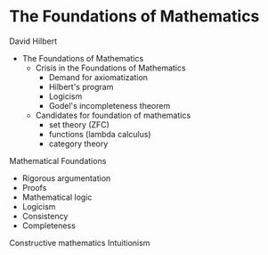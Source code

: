 # The Foundations of Mathematics


David Hilbert

* The Foundations of Mathematics
  * Crisis in the Foundations of Mathematics
    - Demand for axiomatization
    - Hilbert's program
    - Logicism
    - Godel's incompleteness theorem
  * Candidates for foundation of mathematics
    - set theory (ZFC)
    - functions (lambda calculus)
    - category theory

Mathematical Foundations
- Rigorous argumentation
- Proofs
- Mathematical logic
- Logicism
- Consistency
- Completeness

Constructive mathematics
Intuitionism
